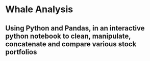 # Whale Analysis

## Using Python and Pandas, in an interactive python notebook to clean, manipulate, concatenate and compare various stock portfolios
